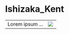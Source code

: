 
# Ishizaka_Kent
<table border="0">
 <tr>
    <td>Lorem ipsum ...</td>
    <td>

<a href="https://github.com/anuraghazra/github-readme-stats">
      <img align="left" src="https://github-readme-stats.vercel.app/api/top-langs/?username=Ishizaka-K&hide_border=true&show_icons=true&layout=donut-vertical&text_color=f5f5f2&title_color=f5f5f2&bg_color=82,30cfd0,3413a1,260a54&locale=ja&custom_title=使用言語割合&hide=LLVM&langs_count=4" />
</a> 
   </td>
 </tr>

</table>



